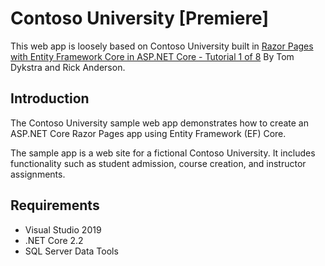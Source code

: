 # Contoso University [Premiere]

This web app is loosely based on Contoso University built in [Razor Pages with Entity Framework Core in ASP.NET Core - Tutorial 1 of 8](https://docs.microsoft.com/en-us/aspnet/core/data/ef-rp/intro?view=aspnetcore-2.2&tabs=visual-studio) By Tom Dykstra and Rick Anderson.

## Introduction

The Contoso University sample web app demonstrates how to create an ASP.NET Core Razor Pages app using Entity Framework (EF) Core.

The sample app is a web site for a fictional Contoso University. It includes functionality such as student admission, course creation, and instructor assignments.

## Requirements

- Visual Studio 2019
- .NET Core 2.2
- SQL Server Data Tools
